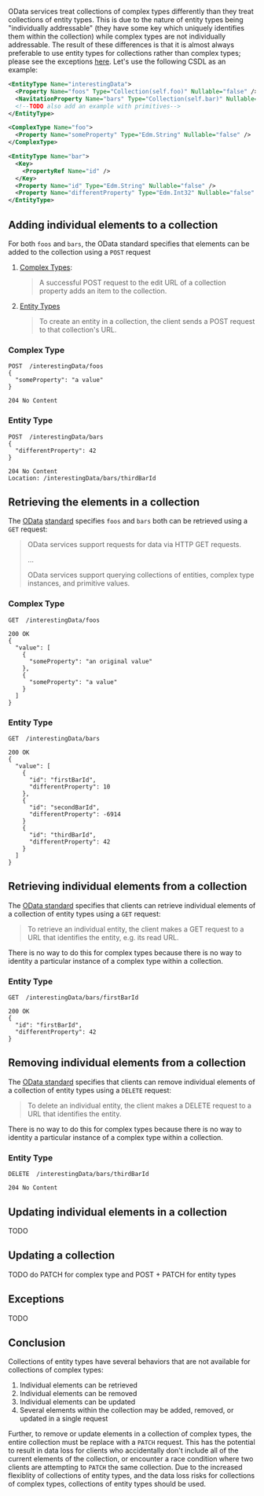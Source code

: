 OData services treat collections of complex types differently than they treat collections of entity types. 
This is due to the nature of entity types being "individually addressable" (they have some key which uniquely identifies them within the collection) while complex types are not individually addressable. 
The result of these differences is that it is almost always preferable to use entity types for collections rather than complex types; please see the exceptions [here](TODO).
Let's use the following CSDL as an example:

```xml
<EntityType Name="interestingData">
  <Property Name="foos" Type="Collection(self.foo)" Nullable="false" />
  <NavitationProperty Name="bars" Type="Collection(self.bar)" Nullable="false" ContainsTarget="true" />
  <!--TODO also add an example with primitives-->
</EntityType>

<ComplexType Name="foo">
  <Property Name="someProperty" Type="Edm.String" Nullable="false" />
</ComplexType>

<EntityType Name="bar">
  <Key>
    <PropertyRef Name="id" />
  </Key>
  <Property Name="id" Type="Edm.String" Nullable="false" />
  <Property Name="differentProperty" Type="Edm.Int32" Nullable="false" />
</EntityType>
```

## Adding individual elements to a collection

For both `foos` and `bars`, the OData standard specifies that elements can be added to the collection using a `POST` request
1. [Complex Types](https://docs.oasis-open.org/odata/odata/v4.01/odata-v4.01-part1-protocol.html#sec_UpdateaCollectionProperty):

   > A successful POST request to the edit URL of a collection property adds an item to the collection.
2. [Entity Types](https://docs.oasis-open.org/odata/odata/v4.01/odata-v4.01-part1-protocol.html#_Toc31358976)

   > To create an entity in a collection, the client sends a POST request to that collection's URL.

### Complex Type

```HTTP
POST  /interestingData/foos
{
  "someProperty": "a value"
}

204 No Content
```

### Entity Type

```HTTP
POST  /interestingData/bars
{
  "differentProperty": 42
}

204 No Content
Location: /interestingData/bars/thirdBarId
```

## Retrieving the elements in a collection

The [OData](https://docs.oasis-open.org/odata/odata/v4.01/odata-v4.01-part1-protocol.html#_Toc31358935) [standard](https://docs.oasis-open.org/odata/odata/v4.01/odata-v4.01-part1-protocol.html#_Toc31358947) specifies `foos` and `bars` both can be retrieved using a `GET` request:
> OData services support requests for data via HTTP GET requests.
> 
> ...
> 
> OData services support querying collections of entities, complex type instances, and primitive values.

### Complex Type

```HTTP
GET  /interestingData/foos

200 OK
{
  "value": [
    {
      "someProperty": "an original value"
    },
    {
      "someProperty": "a value"
    }
  ]
}
```

### Entity Type

```HTTP
GET  /interestingData/bars

200 OK
{
  "value": [
    {
      "id": "firstBarId",
      "differentProperty": 10
    },
    {
      "id": "secondBarId",
      "differentProperty": -6914
    }
    {
      "id": "thirdBarId",
      "differentProperty": 42
    }
  ]
}
```

## Retrieving individual elements from a collection

The [OData standard](https://docs.oasis-open.org/odata/odata/v4.01/odata-v4.01-part1-protocol.html#sec_RequestingIndividualEntities) specifies that clients can retrieve individual elements of a collection of entity types using a `GET` request:
> To retrieve an individual entity, the client makes a GET request to a URL that identifies the entity, e.g. its read URL.

There is no way to do this for complex types because there is no way to identity a particular instance of a complex type within a collection. 

### Entity Type

```HTTP
GET  /interestingData/bars/firstBarId

200 OK
{
  "id": "firstBarId",
  "differentProperty": 42
}
```

## Removing individual elements from a collection

The [OData standard](https://docs.oasis-open.org/odata/odata/v4.01/odata-v4.01-part1-protocol.html#sec_DeleteanEntity) specifies that clients can remove individual elements of a collection of entity types using a `DELETE` request:
> To delete an individual entity, the client makes a DELETE request to a URL that identifies the entity.

There is no way to do this for complex types because there is no way to identity a particular instance of a complex type within a collection. 

### Entity Type

```HTTP
DELETE  /interestingData/bars/thirdBarId

204 No Content
```

## Updating individual elements in a collection

TODO

## Updating a collection

TODO do PATCH for complex type and POST + PATCH for entity types

## Exceptions

TODO

## Conclusion

Collections of entity types have several behaviors that are not available for collections of complex types:
1. Individual elements can be retrieved
2. Individual elements can be removed
3. Individual elements can be updated
4. Several elements within the collection may be added, removed, or updated in a single request

Further, to remove or update elements in a collection of complex types, the entire collection must be replace with a `PATCH` request. 
This has the potential to result in data loss for clients who accidentally don't include all of the current elements of the collection, or encounter a race condition where two clients are attempting to `PATCH` the same collection.
Due to the increased flexiblity of collections of entity types, and the data loss risks for collections of complex types, collections of entity types should be used. 
